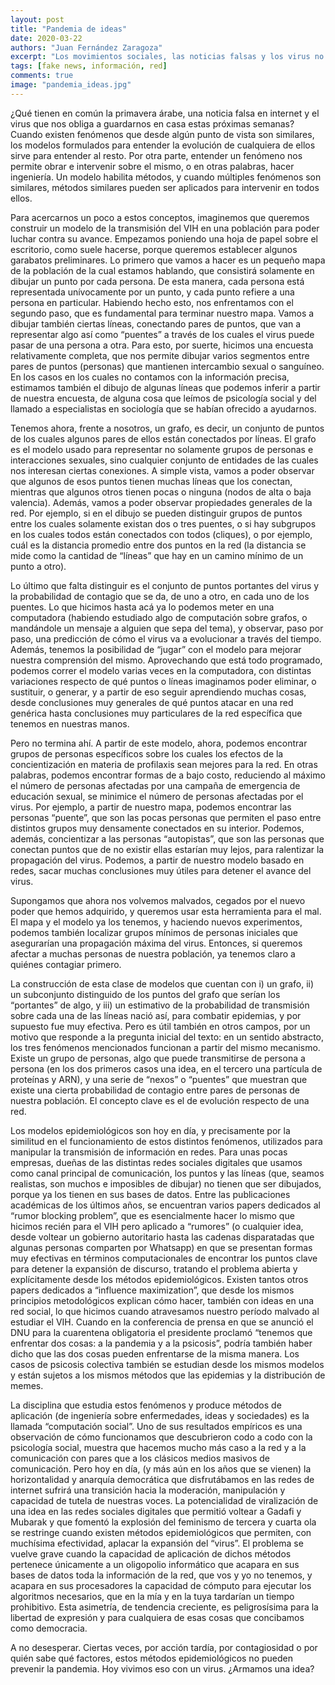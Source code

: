 ```yaml
---
layout: post
title: "Pandemia de ideas"
date: 2020-03-22
authors: "Juan Fernández Zaragoza"
excerpt: "Los movimientos sociales, las noticias falsas y los virus no son tan distintos"
tags: [fake news, información, red]
comments: true
image: "pandemia_ideas.jpg"
---
```


¿Qué tienen en común la primavera árabe, una noticia falsa en internet y el virus que nos obliga a guardarnos en casa estas próximas semanas? Cuando existen fenómenos que desde algún punto de vista son similares, los modelos formulados para entender la evolución de cualquiera de ellos sirve para entender al resto. Por otra parte, entender un fenómeno nos permite obrar e intervenir sobre el mismo, o en otras palabras, hacer ingeniería. Un modelo habilita métodos, y cuando múltiples fenómenos son similares, métodos similares pueden ser aplicados para intervenir en todos ellos.

Para acercarnos un poco a estos conceptos, imaginemos que queremos construir un modelo de la transmisión del VIH en una población para poder luchar contra su avance. Empezamos poniendo una hoja de papel sobre el escritorio, como suele hacerse, porque queremos establecer algunos garabatos preliminares. Lo primero que vamos a hacer es un pequeño mapa de la población de la cual estamos hablando, que consistirá solamente en dibujar un punto por cada persona. De esta manera, cada persona está representada unívocamente por un punto, y cada punto refiere a una persona en particular. Habiendo hecho esto, nos enfrentamos con el segundo paso, que es fundamental para terminar nuestro mapa. Vamos a dibujar también ciertas líneas, conectando pares de puntos, que van a representar algo así como “puentes” a través de los cuales el virus puede pasar de una persona a otra. Para esto, por suerte, hicimos una encuesta relativamente completa, que nos permite dibujar varios segmentos entre pares de puntos (personas) que mantienen intercambio sexual o sanguíneo. En los casos en los cuales no contamos con la información precisa, estimamos también el dibujo de algunas líneas que podemos inferir a partir de nuestra encuesta, de alguna cosa que leímos de psicología social y del llamado a especialistas en sociología que se habían ofrecido a ayudarnos.

Tenemos ahora, frente a nosotros, un grafo, es decir, un conjunto de puntos de los cuales algunos pares de ellos están conectados por líneas. El grafo es el modelo usado para representar no solamente grupos de personas e interacciones sexuales, sino cualquier conjunto de entidades de las cuales nos interesan ciertas conexiones. A simple vista, vamos a poder observar que algunos de esos puntos tienen muchas líneas que los conectan, mientras que algunos otros tienen pocas o ninguna (nodos de alta o baja valencia). Además, vamos a poder observar propiedades generales de la red. Por ejemplo, si en el dibujo se pueden distinguir grupos de puntos entre los cuales solamente existan dos o tres puentes, o si hay subgrupos en los cuales todos están conectados con todos (cliques), o por ejemplo, cuál es la distancia promedio entre dos puntos en la red (la distancia se mide como la cantidad de “líneas” que hay en un camino mínimo de un punto a otro).

Lo último que falta distinguir es el conjunto de puntos portantes del virus y la probabilidad de contagio que se da, de uno a otro, en cada uno de los puentes. Lo que hicimos hasta acá ya lo podemos meter en una computadora (habiendo estudiado algo de computación sobre grafos, o mandándole un mensaje a alguien que sepa del tema), y observar, paso por paso, una predicción de cómo el virus va a evolucionar a través del tiempo. Además, tenemos la posibilidad de “jugar” con el modelo para mejorar nuestra comprensión del mismo. Aprovechando que está todo programado, podemos correr el modelo varias veces en la computadora, con distintas variaciones respecto de qué puntos o líneas imaginamos poder eliminar, o sustituir, o generar, y a partir de eso seguir aprendiendo muchas cosas, desde conclusiones muy generales de qué puntos atacar en una red genérica hasta conclusiones muy particulares de la red específica que tenemos en nuestras manos.

Pero no termina ahí. A partir de este modelo, ahora, podemos encontrar grupos de personas específicos sobre los cuales los efectos de la concientización en materia de profilaxis sean mejores para la red. En otras palabras, podemos encontrar formas de a bajo costo, reduciendo al máximo el número de personas afectadas por una campaña de emergencia de educación sexual, se minimice el número de personas afectadas por el virus. Por ejemplo, a partir de nuestro mapa, podemos encontrar las personas “puente”, que son las pocas personas que permiten el paso entre distintos grupos muy densamente conectados en su interior. Podemos, además, concientizar a las personas “autopistas”, que son las personas que conectan puntos que de no existir ellas estarían muy lejos, para ralentizar la propagación del virus. Podemos, a partir de nuestro modelo basado en redes, sacar muchas conclusiones muy útiles para detener el avance del virus.

Supongamos que ahora nos volvemos malvados, cegados por el nuevo poder que hemos adquirido, y queremos usar esta herramienta para el mal. El mapa y el modelo ya los tenemos, y haciendo nuevos experimentos, podemos también localizar grupos mínimos de personas iniciales que asegurarían una propagación máxima del virus. Entonces, si queremos afectar a muchas personas de nuestra población, ya tenemos claro a quiénes contagiar primero.

La construcción de esta clase de modelos que cuentan con i) un grafo, ii) un subconjunto distinguido de los puntos del grafo que serían los “portantes” de algo, y iii) un estimativo de la probabilidad de transmisión sobre cada una de las líneas nació así, para combatir epidemias, y por supuesto fue muy efectiva. Pero es útil también en otros campos, por un motivo que responde a la pregunta inicial del texto: en un sentido abstracto, los tres fenómenos mencionados funcionan a partir del mismo mecanismo. Existe un grupo de personas, algo que puede transmitirse de persona a persona (en los dos primeros casos una idea, en el tercero una partícula de proteínas y ARN), y una serie de “nexos” o “puentes” que muestran que existe una cierta probabilidad de contagio entre pares de personas de nuestra población. El concepto clave es el de evolución respecto de una red.

Los modelos epidemiológicos son hoy en día, y precisamente por la similitud en el funcionamiento de estos distintos fenómenos, utilizados para manipular la transmisión de información en redes. Para unas pocas empresas, dueñas de las distintas redes sociales digitales que usamos como canal principal de comunicación, los puntos y las líneas (que, seamos realistas, son muchos e imposibles de dibujar) no tienen que ser dibujados, porque ya los tienen en sus bases de datos. Entre las publicaciones académicas de los últimos años, se encuentran varios papers dedicados al “rumor blocking problem”, que es esencialmente hacer lo mismo que hicimos recién para el VIH pero aplicado a “rumores” (o cualquier idea, desde voltear un gobierno autoritario hasta las cadenas disparatadas que algunas personas comparten por Whatsapp) en que se presentan formas muy efectivas en términos computacionales de encontrar los puntos clave para detener la expansión de discurso, tratando el problema abierta y explícitamente desde los métodos epidemiológicos. Existen tantos otros papers dedicados a “influence maximization”, que desde los mismos principios metodológicos explican cómo hacer, también con ideas en una red social, lo que hicimos cuando atravesamos nuestro período malvado al estudiar el VIH. Cuando en la conferencia de prensa en que se anunció el DNU para la cuarentena obligatoria el presidente proclamó “tenemos que enfrentar dos cosas: a la pandemia y a la psicosis”, podría también haber dicho que las dos cosas pueden enfrentarse de la misma manera. Los casos de psicosis colectiva también se estudian desde los mismos modelos y están sujetos a los mismos métodos que las epidemias y la distribución de memes.


La disciplina que estudia estos fenómenos y produce métodos de aplicación (de ingeniería sobre enfermedades, ideas y sociedades) es la llamada “computación social”. Uno de sus resultados empíricos es una observación de cómo funcionamos que descubrieron codo a codo con la psicología social, muestra que hacemos mucho más caso a la red y a la comunicación con pares que a los clásicos medios masivos de comunicación. Pero hoy en día, (y más aún en los años que se vienen) la horizontalidad y anarquía democrática que disfrutábamos en las redes de internet sufrirá una transición hacia la moderación, manipulación y capacidad de tutela de nuestras voces. La potencialidad de viralización de una idea en las redes sociales digitales que permitió voltear a Gadafi y Mubarak y que fomentó la explosión del feminismo de tercera y cuarta ola se restringe cuando existen métodos epidemiológicos que permiten, con muchísima efectividad, aplacar la expansión del “virus”. El problema se vuelve grave cuando la capacidad de aplicación de dichos métodos pertenece únicamente a un oligopolio informático que acapara en sus bases de datos toda la información de la red, que vos y yo no tenemos, y acapara en sus procesadores la capacidad de cómputo para ejecutar los algoritmos necesarios, que en la mía y en la tuya tardarían un tiempo prohibitivo. Esta asimetría, de tendencia creciente, es peligrosísima para la libertad de expresión y para cualquiera de esas cosas que concibamos como democracia.

A no desesperar. Ciertas veces, por acción tardía, por contagiosidad o por quién sabe qué factores, estos métodos epidemiológicos no pueden prevenir la pandemia. Hoy vivimos eso con un virus. ¿Armamos una idea?
